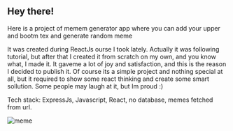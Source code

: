 ## Hey there!
Here is a project of memem generator app where you can add your upper and bootm tex and generate random meme

It was created during ReactJs ourse I took lately. Actually it was following tutorial, but after that I created it
from scratch on my own, and you know what, I made it. It gaveme a lot of joy and satisfaction, and this is the reason
I decided to publish it. 
Of course its a simple project and nothing special at all, but it required to show some react thinking
and create some smart sollution. Some people may laugh at it, but Im proud :)

Tech stack:
ExpressJs, Javascript, React, no database, memes fetched from url.


![meme](https://user-images.githubusercontent.com/110019733/227153398-8d532a52-8c7d-4c71-a468-8cfc2fcc9dc3.png)
